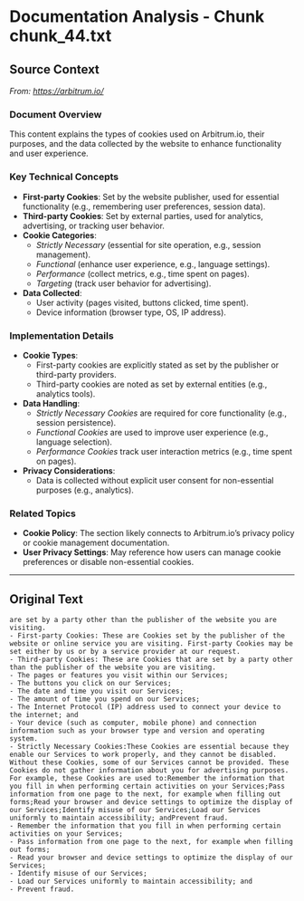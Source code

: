 # Documentation Analysis - Chunk chunk_44.txt

## Source Context
*From: https://arbitrum.io/*

### Document Overview  
This content explains the types of cookies used on Arbitrum.io, their purposes, and the data collected by the website to enhance functionality and user experience.  

### Key Technical Concepts  
- **First-party Cookies**: Set by the website publisher, used for essential functionality (e.g., remembering user preferences, session data).  
- **Third-party Cookies**: Set by external parties, used for analytics, advertising, or tracking user behavior.  
- **Cookie Categories**:  
  - *Strictly Necessary* (essential for site operation, e.g., session management).  
  - *Functional* (enhance user experience, e.g., language settings).  
  - *Performance* (collect metrics, e.g., time spent on pages).  
  - *Targeting* (track user behavior for advertising).  
- **Data Collected**:  
  - User activity (pages visited, buttons clicked, time spent).  
  - Device information (browser type, OS, IP address).  

### Implementation Details  
- **Cookie Types**:  
  - First-party cookies are explicitly stated as set by the publisher or third-party providers.  
  - Third-party cookies are noted as set by external entities (e.g., analytics tools).  
- **Data Handling**:  
  - *Strictly Necessary Cookies* are required for core functionality (e.g., session persistence).  
  - *Functional Cookies* are used to improve user experience (e.g., language selection).  
  - *Performance Cookies* track user interaction metrics (e.g., time spent on pages).  
- **Privacy Considerations**:  
  - Data is collected without explicit user consent for non-essential purposes (e.g., analytics).  

### Related Topics  
- **Cookie Policy**: The section likely connects to Arbitrum.io’s privacy policy or cookie management documentation.  
- **User Privacy Settings**: May reference how users can manage cookie preferences or disable non-essential cookies.

---

## Original Text
```
are set by a party other than the publisher of the website you are visiting.
- First-party Cookies: These are Cookies set by the publisher of the website or online service you are visiting. First-party Cookies may be set either by us or by a service provider at our request.
- Third-party Cookies: These are Cookies that are set by a party other than the publisher of the website you are visiting.
- The pages or features you visit within our Services;
- The buttons you click on our Services;
- The date and time you visit our Services;
- The amount of time you spend on our Services;
- The Internet Protocol (IP) address used to connect your device to the internet; and
- Your device (such as computer, mobile phone) and connection information such as your browser type and version and operating system.
- Strictly Necessary Cookies:These Cookies are essential because they enable our Services to work properly, and they cannot be disabled. Without these Cookies, some of our Services cannot be provided. These Cookies do not gather information about you for advertising purposes. For example, these Cookies are used to:Remember the information that you fill in when performing certain activities on your Services;Pass information from one page to the next, for example when filling out forms;Read your browser and device settings to optimize the display of our Services;Identify misuse of our Services;Load our Services uniformly to maintain accessibility; andPrevent fraud.
- Remember the information that you fill in when performing certain activities on your Services;
- Pass information from one page to the next, for example when filling out forms;
- Read your browser and device settings to optimize the display of our Services;
- Identify misuse of our Services;
- Load our Services uniformly to maintain accessibility; and
- Prevent fraud.
```